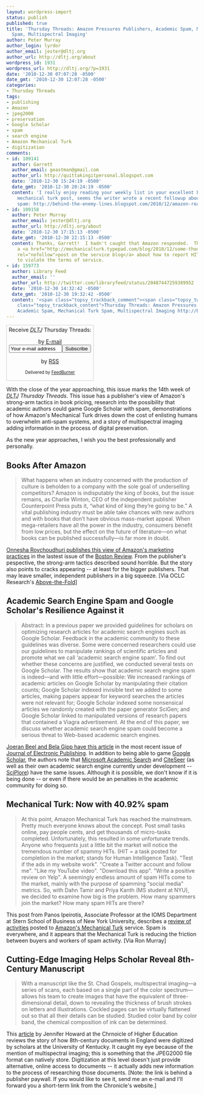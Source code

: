 ```yaml
---
layout: wordpress-import
status: publish
published: true
title: 'Thursday Threads: Amazon Pressures Publishers, Academic Spam, Mechanical Turk
  Spam, Multispectral Imaging'
author: Peter Murray
author_login: lyrdor
author_email: jester@dltj.org
author_url: http://dltj.org/about
wordpress_id: 1931
wordpress_url: http://dltj.org/?p=1931
date: '2010-12-30 07:07:28 -0500'
date_gmt: '2010-12-30 12:07:28 -0500'
categories:
- Thursday Threads
tags:
- publishing
- Amazon
- jpeg2000
- preservation
- Google Scholar
- spam
- search engine
- Amazon Mechanical Turk
- digitization
comments:
- id: 109141
  author: Garrett
  author_email: geastman@gmail.com
  author_url: http://quittakingitpersonal.blogspot.com
  date: '2010-12-30 15:24:19 -0500'
  date_gmt: '2010-12-30 20:24:19 -0500'
  content: 'I really enjoy reading your weekly list in your excellent blog.  Re: your
    mechanical turk post, seems the writer wrote a recent followup about Amazon addressing
    spam: http://behind-the-enemy-lines.blogspot.com/2010/12/amazon-reacts-spammers-kicked-out-of.html'
- id: 109158
  author: Peter Murray
  author_email: jester@dltj.org
  author_url: http://dltj.org/about
  date: '2010-12-30 17:15:13 -0500'
  date_gmt: '2010-12-30 22:15:13 -0500'
  content: Thanks, Garrett!  I hadn't caught that Amazon responded.  They even have
    a <a href="http://mechanicalturk.typepad.com/blog/2010/12/some-thoughts-on-invalid-hits-.html"
    rel="nofollow">post on the service blog</a> about how to report HITs that appear
    to violate the terms of service.
- id: 159773
  author: Library Feed
  author_email: ''
  author_url: http://twitter.com/libraryfeed/status/20487447259389952
  date: '2010-12-30 14:32:42 -0500'
  date_gmt: '2010-12-30 19:32:42 -0500'
  content: '<span class="topsy_trackback_comment"><span class="topsy_twitter_username"><span
    class="topsy_trackback_content">Thursday Threads: Amazon Pressures Publishers,
    Academic Spam, Mechanical Turk Spam, Multispectral Imaging http://bit.ly/eTY9TE</span></span>'
---
```

<div id="feedburner-thursday-threads-email-w52" class="wp-caption alignright" style="width: 230px;">
<form style="border:1px solid #ccc;padding:3px;margin:0;text-align:center;" action="http://feedburner.google.com/fb/a/mailverify" method="post" target="popupwindow" onsubmit="window.open('http://feedburner.google.com/fb/a/mailverify?uri=thursday-threads', 'popupwindow', 'scrollbars=yes,width=550,height=520');return true">Receive <i><acronym title="Disruptive Library Technology Jester">DLTJ</acronym></i> Thursday Threads:</p>
<p>by&nbsp;<a href="http://feedburner.google.com/fb/a/mailverify?uri=thursday-threads&#038;loc=en_US" title="D.L.T.J. Thursday Threads Email Subscription">E-mail</a><br /><input type="text" style="width:140px" name="email" value="Your e-mail address" onFocus="if (this.defaultValue==this.value) this.value = ''"/><input type="hidden" value="thursday-threads" name="uri"/><input type="hidden" name="loc" value="en_US"/><input type="submit" value="Subscribe" /></p>
<p>by&nbsp;<a href="http://feeds.dltj.org/thursday-threads/" title="D.L.T.J. Thursday Threads RSS Feed">RSS</a>
<p style="font-size: 80%">Delivered by <a href="http://feedburner.google.com" target="_blank" title="Google Feedburner Service">FeedBurner</a></p>
</form>
</div>
<p>With the close of the year approaching, this issue marks the 14th week of <i><acronym title="Disruptive Library Technology Jester">DLTJ</acronym> Thursday Threads</i>.  This issue has a publisher's view of Amazon's strong-arm tactics in book pricing, research into the possibility that academic authors could game Google Scholar with spam, demonstrations of how Amazon's Mechanical Turk drives down the cost of enlisting humans to overwhelm anti-spam systems, and a story of multispectral imaging adding information in the process of digital preservation.</p>
<p>As the new year approaches, I wish you the best professionally and personally.</p>
<h2><a name="books_after_amazon">Books After Amazon</a></h2>
<blockquote><p>What happens when an industry concerned with the production of culture is beholden to a company with the sole goal of underselling competitors? Amazon is indisputably the king of books, but the issue remains, as Charlie Winton, CEO of the independent publisher Counterpoint Press puts it, &ldquo;what kind of king they&rsquo;re going to be.&rdquo; A vital publishing industry must be able take chances with new authors and with books that don&rsquo;t have obvious mass-market appeal. When mega-retailers have all the power in the industry, consumers benefit from low prices, but the effect on the future of literature&mdash;on what books can be published successfully&mdash;is far more in doubt.</p></blockquote>
<p><a href="http://www.bostonreview.net/roychoudhuri-books-after-amazon" title="Boston Review &mdash; Onnesha Roychoudhuri: Books After Amazon">Onnesha Roychoudhuri publishes this view of Amazon's marketing practices</a> in the lastest issue of the <a href="http://www.bostonreview.net/" title="Boston Review &amp;mdash; Home">Boston Review</a>.  From the publisher's pespective, the strong-arm tactics described sound horrible.  But the story also points to cracks appearing -- at least for the bigger publishers.  That may leave smaller, independent publishers in a big squeeze.  [Via OCLC Research's <a href="http://www.oclc.org/research/publications/newsletters/abovethefold/2010-12-17.htm" title="http://www.oclc.org/research/publications/newsletters/abovethefold/2010-12-17.htm">Above-the-Fold</a>]</p>
<h2><a name="academic_spam">Academic Search Engine Spam and Google Scholar's Resilience Against it</a></h2>
<blockquote><p>Abstract: In a previous paper we provided guidelines for scholars on optimizing research articles for academic search engines such as Google Scholar. Feedback in the academic community to these guidelines was diverse. Some were concerned researchers could use our guidelines to manipulate rankings of scientific articles and promote what we call &lsquo;academic search engine spam&rsquo;. To find out whether these concerns are justified, we conducted several tests on Google Scholar. The results show that academic search engine spam is indeed&mdash;and with little effort&mdash;possible: We increased rankings of academic articles on Google Scholar by manipulating their citation counts; Google Scholar indexed invisible text we added to some articles, making papers appear for keyword searches the articles were not relevant for; Google Scholar indexed some nonsensical articles we randomly created with the paper generator SciGen; and Google Scholar linked to manipulated versions of research papers that contained a Viagra advertisement. At the end of this paper, we discuss whether academic search engine spam could become a serious threat to Web-based academic search engines.</p></blockquote>
<p><a href="http://quod.lib.umich.edu/cgi/t/text/text-idx?c=jep;view=text;rgn=main;idno=3336451.0013.305" title="Academic Search Engine Spam and Google Scholar's Resilience Against it">Joeran Beel and Bela Gipp have this article</a> in the most recent issue of <a href="http://www.journalofelectronicpublishing.org/" title="The Journal of Electronic Publishing: Welcome">Journal of Electronic Publishing</a>.  In addition to being able to game <a href="http://scholar.google.com/" title="Google Scholar">Google Scholar</a>, the authors note that <a href="http://academic.research.microsoft.com/" title="Microsoft Academic Search">Microsoft Academic Search</a> and <a href="http://citeseer.ist.psu.edu/" title="CiteSeerX">CiteSeer</a> (as well as their own academic search engine currently under development -- <a href="http://SciPlore.org/" title="SciPlore: Exploring Science">SciPlore</a>) have the same issues.  Although it is possible, we don't know if it is being done -- or even if there would be an penalties in the academic community for doing so.</p>
<h2><a name="mechanical_turk_spam">Mechanical Turk: Now with 40.92% spam</a></h2>
<blockquote><p>At this point, Amazon Mechanical Turk has reached the mainstream. Pretty much everyone knows about the concept. Post small tasks online, pay people cents, and get thousands of micro-tasks completed. Unfortunately, this resulted in some unfortunate trends. Anyone who frequents just a little bit the market will notice the tremendous number of spammy HITs. (HIT = a task posted for completion in the market; stands for Human Intelligence Task). "Test if the ads in my website work". "Create a Twitter account and follow me". "Like my YouTube video". "Download this app". "Write a positive review on Yelp". A seemingly endless amount of spam HITs come to the market, mainly with the purpose of spamming "social media" metrics. So, with Dahn Tamir and Priya Kanth (MS student at NYU), we decided to examine how big is the problem. How many spammers join the market? How many spam HITs are there?</p></blockquote>
<p>This post from Panos Ipeirotis, Associate Professor at the IOMS Department at Stern School of Business of New York University, describes a <a href="http://behind-the-enemy-lines.blogspot.com/2010/12/mechanical-turk-now-with-4092-spam.html" title="Mechanical Turk: Now with 40.92% spam. - A Computer Scientist in a Business School">review of activities</a> posted to <a href="https://www.mturk.com/mturk/welcome">Amazon's Mechanical Turk</a> service.  Spam is everywhere, and it appears that the Mechanical Turk is reducing the friction between buyers and workers of spam activity. [Via Ron Murray]</p>
<h2><a name="multispectral_imaging">Cutting-Edge Imaging Helps Scholar Reveal 8th-Century Manuscript</a></h2>
<blockquote><p>With a manuscript like the St. Chad Gospels, multispectral imaging&mdash;a series of scans, each based on a single part of the color spectrum&mdash;allows his team to create images that have the equivalent of three-dimensional detail, down to revealing the thickness of brush strokes on letters and illustrations. Cockled pages can be virtually flattened out so that all their details can be studied. Studied color band by color band, the chemical composition of ink can be determined.</p></blockquote>
<p>This <a href="http://chronicle.com/article/Cutting-Edge-Imaging-Helps/125616/" title="Cutting-Edge Imaging Helps Scholar Reveal 8th-Century Manuscript - Research - The Chronicle of Higher Education">article</a> by Jennifer Howard at the Chrnoicle of Higher Education reviews the story of how 8th-century documents in England were digitized by scholars at the University of Kentucky.  It caught my eye because of the mention of multispectral imaging; this is something that the JPEG2000 file format can natively store.  Digitization at this level doesn't just provide alternative, online access to documents -- it actually adds new information to the process of researching those documents.  [Note: the link is behind a publisher paywall. If you would like to see it, send me an e-mail and I'll forward you a short-term link from the Chronicle's website.]</p>
